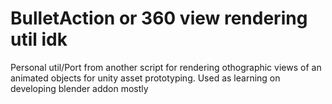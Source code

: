 # BulletAction or 360 view rendering util idk
 Personal util/Port from another script for rendering othographic views of an animated objects for unity asset prototyping. Used as learning on developing blender addon mostly
